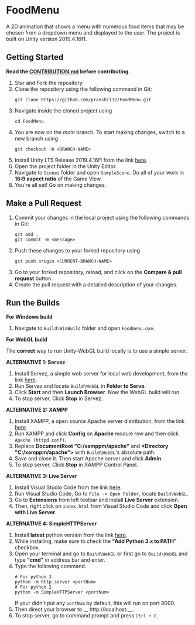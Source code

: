 # FoodMenu

A 2D animation that shows a menu with numerous food items that may be chosen from a dropdown menu and displayed to the user. The project is built on Unity version 2019.4.16f1.

## Getting Started

**Read the [CONTRIBUTION.md](./CONTRIBUTION.md) before contributing.**

1. Star and Fork the repository.
2. Clone the repository using the following command in Git:
   ```
   git clone https://github.com/pranshi112/FoodMenu.git
   ```
3. Navigate inside the cloned project using
   ```
   cd FoodMenu
   ```
4. You are now on the *main* branch. To start making changes, switch to a new branch using 
   ```
   git checkout -b <BRANCH-NAME>
   ```
5. Install Unity LTS Release 2019.4.16f1 from the link [here](https://unity3d.com/unity/qa/lts-releases?version=2019.4&page=2).
6. Open the project folder in the Unity Editor.
7. Navigate to `Scenes` folder and open `SampleScene`. Do all of your work in __16:9 aspect ratio__ of the Game View.
8. You're all set! Go on making changes.

## Make a Pull Request

1. Commit your changes in the local project using the following commands in Git:
    ```
    git add .
    git commit -m <message>
    ```
2. Push these changes to your forked repository using 
   ```
   git push origin <CURRENT-BRANCH-NAME>
   ```
3. Go to your forked repository, reload, and click on the **Compare & pull request** button.
4. Create the pull request with a detailed description of your changes.

## Run the Builds

**For Windows build**

1. Navigate to `Build\WinBuild` folder and open `Foodmenu.exe`.

**For WebGL build**

The __correct__ way to run Unity-WebGL build locally is to use a simple server.

__ALTERNATIVE 1: Servez__

1. Install Servez, a simple web server for local web development, from the link [here](https://greggman.github.io/servez/).
2. Run Servez and locate `Build\WebGL` in __Folder to Serve__.
3. Click __Start__ and then __Launch Browser__. Now the WebGL build will run.
4. To stop server, Click __Stop__ in Servez.

__ALTERNATIVE 2: XAMPP__

1. Install XAMPP, a open source Apache server distribution, from the link [here](https://www.apachefriends.org/download.html).
2. Run XAMPP and click __Config__ on __Apache__ module row and then click `Apache (httpd.conf)`.
3. Replace __DocumentRoot "C:/xamppm/apache"__ and __<Directory "C:/xamppm/apache">__ with `Build\WebGL`'s absolute path.
4. Save and close it. Then start Apache server and click __Admin__.
5. To stop server, Click __Stop__ in XAMPP Control Panel.

__ALTERNATIVE 3: Live Server__

1. Install Visual Studio Code from the link [here](https://code.visualstudio.com/).
2. Run Visual Studio Code, Go to `File -> Open Folder`, locate `Build\WebGL`.
3. Go to __Extensions__ from left toolbar and install __Live Server__ extension.
4. Then, right click on `index.html` from Visual Studio Code and click __Open with Live Server__. 

__ALTERNATIVE 4: SimpleHTTPServer__

1. Install __latest__ python version from the link [here](https://www.python.org/).
2. While installing, make sure to check the __"Add Python 3.x to PATH"__ checkbox.
3. Open your terminal and go to `Build\WebGL` or first go to `Build\WebGL` and type __"cmd"__ in address bar and enter.
4. Type the following command.
   ```
   # For python 3
   python -m http.server <portNum>
   # For python 2
   python -m SimpleHTTPServer <portNum>
   ```
   If your didn't put any `portNum` by default, this will run on port 8000.
5. Then direct your browser to __ http://localhost:<portNum>__.
6. To stop server, go to command prompt and press `Ctrl + C`.
